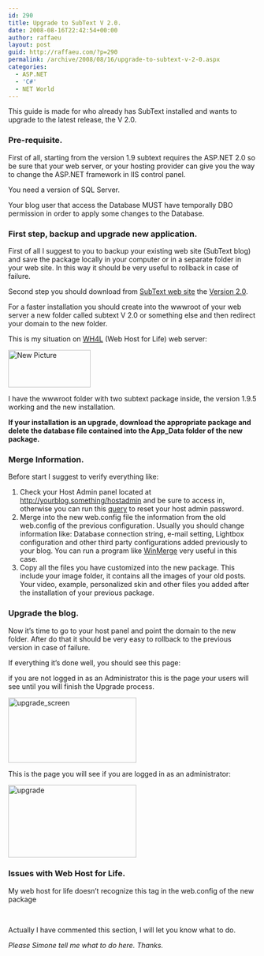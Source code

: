 ```yaml
---
id: 290
title: Upgrade to SubText V 2.0.
date: 2008-08-16T22:42:54+00:00
author: raffaeu
layout: post
guid: http://raffaeu.com/?p=290
permalink: /archive/2008/08/16/upgrade-to-subtext-v-2-0.aspx
categories:
  - ASP.NET
  - 'C#'
  - NET World
---
```

This guide is made for who already has SubText installed and wants to upgrade to the latest release, the V 2.0.

### Pre-requisite.

First of all, starting from the version 1.9 subtext requires the ASP.NET 2.0 so be sure that your web server, or your hosting provider can give you the way to change the ASP.NET framework in IIS control panel.

You need a version of SQL Server. 

Your blog user that access the Database MUST have temporally DBO permission in order to apply some changes to the Database.

### First step, backup and upgrade new application.

First of all I suggest to you to backup your existing web site (SubText blog) and save the package locally in your computer or in a separate folder in your web site. In this way it should be very useful to rollback in case of failure.

Second step you should download from [SubText web site](http://www.subtextproject.com/) the [Version 2.0](http://sourceforge.net/project/showfiles.php?group_id=137896 "SubText V 2.0").

For a faster installation you should create into the wwwroot of your web server a new folder called subtext V 2.0 or something else and then redirect your domain to the new folder. 

This is my situation on [WH4L](http://www.webhost4life.com/) (Web Host for Life) web server:

<a href="http://blog.raffaeu.com/images/blog_raffaeu_com/WindowsLiveWriter/UpgradetoSubTextV2.0_13FC1/NewPicture.png" rel="lightbox"><img style="border-top-width: 0px; border-left-width: 0px; border-bottom-width: 0px; border-right-width: 0px" border="0" alt="New Picture" src="http://blog.raffaeu.com/images/blog_raffaeu_com/WindowsLiveWriter/UpgradetoSubTextV2.0_13FC1/NewPicture_thumb.png" width="167" height="76" /></a>

I have the wwwroot folder with two subtext package inside, the version 1.9.5 working and the new installation.

**If your installation is an upgrade, download the appropriate package and delete the database file contained into the App_Data folder of the new package.**

### Merge Information.

Before start I suggest to verify everything like:

  1. Check your Host Admin panel located at <http://yourblog.something/hostadmin> and be sure to access in, otherwise you can run this [query](http://subtextproject.com/Home/Docs/Upgrading/tabid/147/Default.aspx) to reset your host admin password. 
  2. Merge into the new web.config file the information from the old web.config of the previous configuration. Usually you should change information like: Database connection string, e-mail setting, Lightbox configuration and other third party configurations added previously to your blog. You can run a program like [WinMerge](http://winmerge.org/) very useful in this case.  
  3. Copy all the files you have customized into the new package. This include your image folder, it contains all the images of your old posts. Your video, example, personalized skin and other files you added after the installation of your previous package.

### Upgrade the blog.

Now it&#8217;s time to go to your host panel and point the domain to the new folder. After do that it should be very easy to rollback to the previous version in case of failure.

If everything it&#8217;s done well, you should see this page:

if you are not logged in as an Administrator this is the page your users will see until you will finish the Upgrade process.

<a href="http://blog.raffaeu.com/images/blog_raffaeu_com/WindowsLiveWriter/UpgradetoSubTextV2.0_13FC1/upgrade_screen.png" rel="lightbox"><img style="border-top-width: 0px; border-left-width: 0px; border-bottom-width: 0px; border-right-width: 0px" border="0" alt="upgrade_screen" src="http://blog.raffaeu.com/images/blog_raffaeu_com/WindowsLiveWriter/UpgradetoSubTextV2.0_13FC1/upgrade_screen_thumb.png" width="260" height="132" /></a> 

This is the page you will see if you are logged in as an administrator:

<a href="http://blog.raffaeu.com/images/blog_raffaeu_com/WindowsLiveWriter/UpgradetoSubTextV2.0_13FC1/upgrade.png" rel="lightbox"><img style="border-top-width: 0px; border-left-width: 0px; border-bottom-width: 0px; border-right-width: 0px" border="0" alt="upgrade" src="http://blog.raffaeu.com/images/blog_raffaeu_com/WindowsLiveWriter/UpgradetoSubTextV2.0_13FC1/upgrade_thumb.png" width="260" height="147" /></a> 

### Issues with Web Host for Life.

My web host for life doesn&#8217;t recognize this tag in the web.config of the new package

<EnclosureMimetypes>  
    <add key=&#8221;.mp3&#8243; value=&#8221;audio/mpeg&#8221;/>  
    <add key=&#8221;.mp4&#8243; value=&#8221;video/mp4&#8243;/>  
    <add key=&#8221;.zip&#8221; value=&#8221;application/octetstream&#8221;/>  
    <add key=&#8221;.pdf&#8221; value=&#8221;application/octetstream&#8221;/>  
    <add key=&#8221;.wmv&#8221; value=&#8221;video/wmv&#8221;/>  
    <add key=&#8221;.wma&#8221; value=&#8221;audio/wma&#8221;/>  
</EnclosureMimetypes> 

Actually I have commented this section, I will let you know what to do.

_Please Simone tell me what to do here. Thanks._